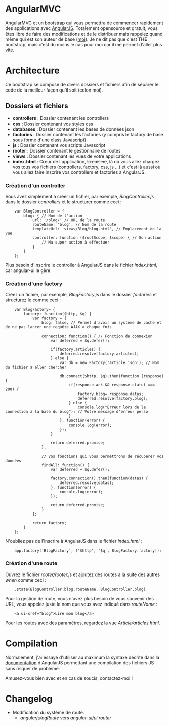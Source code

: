 # AngularMVC

AngularMVC et un bootstrap qui vous permettra de commencer rapidement des applications avec [AngularJS](https://angularjs.org/).
Totalement opensource et gratuit, vous êtes libre de faire des modifications et de le distribuer mais rappelez quand même qui est son auteur de base ([moi](http://www.babeuloula.fr/)).
Je ne dit pas que c'est **THE** bootstrap, mais c'est du moins le cas pour moi car il me permet d'aller plus vite.

# Architecture

Ce bootstrap se compose de divers dossiers et fichiers afin de séparer le code de la meilleur façon qu'il soit (celon moi).

## Dossiers et fichiers

- **controllers** : Dossier contenant les controllers
- **css** : Dossier contenant vos styles css
- **databases** : Dossier contenant les bases de données json
- **factories** : Dossier contenant les factories (y compris le factory de base sous forme d'une class Javascript)
- **js** : Dossier contenant vos scripts Javascript
- **rooter** : Dossier contenant le gestionnaire de routes
- **views** : Dossier contenant les vues de votre applications
- **index.html** : Cœur de l'application, ~~la cuisine~~,  là où vous allez chargez vos tous vos fichiers (controllers, factory, css, js ...) et c'est là aussi où vous allez faire inscrire vos controllers et factories à AngularJS.

### Création d'un controller

Vous avez simplement à créer un fichier, par exemple, *BlogController.js* dans le dossier *controllers* et le structurer comme ceci :

```
    var BlogController = {
	    blog: { // Nom de l'action
	        url: '/blog/' // URL de la route
	        routeName: 'blog', // Nom de la route
	        templateUrl: 'views/Blog/blog.html', // Emplacement de la vue
	        controller: function ($rootScope, $scope) { // Son action
	            // Ma super action à effectuer
	        }
	    }
	};
```

Plus besoin d'inscrire le controller à AngularJS dans le fichier *index.html*, car angular-ui le gère

### Création d'une factory

Créez un fichier, par exemple, *BlogFactory.js* dans le dossier *factories* et structurez le comme ceci : 

```
    var BlogFactory= {
	    factory: function($http, $q) {
	        var factory = {
	            blog: false, // Permet d'avoir un système de cache et de ne pas lancer une requête AJAX à chaque fois
	
	            connection: function() { // Fonction de connexion
	                var deferred = $q.defer();
	
	                if(factory.articles) {
	                    deferred.resolve(factory.articles);
	                } else {
	                    var db = new Factory('article.json'); // Nom du fichier à aller chercher
	
	                    db.connect($http, $q).then(function (response) {
	                        if(response.ack && response.statut === 200) {
	                            factory.blog= response.datas;
	                            deferred.resolve(factory.blog);
	                        } else {
	                            console.log("Erreur lors de la connextion à la base du blog"); // Votre message d'erreur perso
	                        }
	                    }, function(error) {
	                        console.log(error);
	                    });
	                }
	
	                return deferred.promise;
	            },
	
				// Vos fonctions qui vous permettrons de récupérer vos données
	            findAll: function() {
	                var deferred = $q.defer();
	
	                factory.connection().then(function(datas) {
	                    deferred.resolve(datas);
	                }, function(error) {
	                    console.log(error);
	                });
	
	                return deferred.promise;
	            }
	        };
	
	        return factory;
	    }
	};
```

 N'oubliez pas de l'inscrire à AngularJS dans le fichier *index.html* :
 
```
    app.factory('BlogFactory', ['$http', '$q', BlogFactory.factory]);
```

### Création d'une route

Ouvrez le fichier *rooter/rooter.js* et ajoutez des routes à la suite des autres *when* comme ceci :

```
    .state(BlogController.blog.routeName, BlogController.blog)
```

Pour la gestion de route, vous n'avez plus besoin de vous souvenir des URL, vous appelez juste le nom que vous avez indiqué dans *routeName* :
 
```
    <a ui-sref="blog">Lire mon blog</a>
```

Pour les routes avec des paramètres, regardez la vue *Article/articles.html*.

# Compilation

Normalement, j'ai essayé d'utiliser au maximum la syntaxe décrite dans la [documentation](https://docs.angularjs.org/api) d'AngularJS permettant une compilation des fichiers JS sans risquer de problème.

Amusez-vous bien avec et en cas de soucis, contactez-moi !

# Changelog

* Modification du système de route.
    * *angularjs/ngRoute* vers *angular-ui/ui.router*